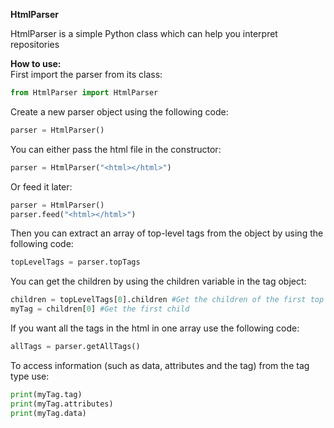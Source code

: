**HtmlParser**

HtmlParser is  a simple Python class which can help you interpret
repositories

**How to use:**<br>
First import the parser from its class:
```python
from HtmlParser import HtmlParser
```
Create a new parser object using the following code:
```python
parser = HtmlParser()
```
You can either pass the html file in the constructor:
```python
parser = HtmlParser("<html></html>")
```
Or feed it later:
```python
parser = HtmlParser()
parser.feed("<html></html>")
```

Then you can extract an array of top-level tags from the object by using the following code:
```python
topLevelTags = parser.topTags
```
You can get the children by using the children variable in the tag object:
```python
children = topLevelTags[0].children #Get the children of the first top level tag
myTag = children[0] #Get the first child
```

If you want all the tags in the html in one array use the following code:
```python
allTags = parser.getAllTags()
```

To access information (such as data, attributes and the tag) from the tag type use:
```python
print(myTag.tag)
print(myTag.attributes)
print(myTag.data)
```